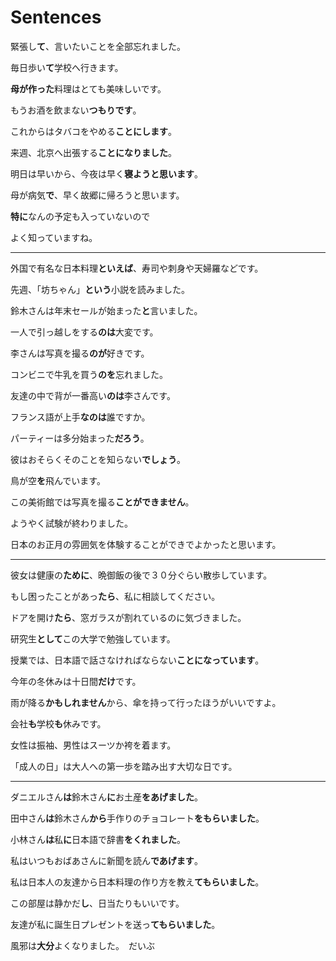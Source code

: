 # Sentences

緊張し**て**、言いたいことを全部忘れました。

毎日歩い**て**学校へ行きます。

**母が作った**料理はとても美味しいです。

もうお酒を飲まない**つもりです**。

これからはタバコをやめる**ことにします**。

来週、北京へ出張する**ことになりました**。

明日は早いから、今夜は早く**寝ようと思います**。

母が病気**で**、早く故郷に帰ろうと思います。

**特に**なんの予定も入っていないので

よく知っていますね。

---

外国で有名な日本料理**といえば**、寿司や刺身や天婦羅などです。

先週、「坊ちゃん」**という**小説を読みました。

鈴木さんは年末セールが始まった**と**言いました。

一人で引っ越しをする**のは**大変です。

李さんは写真を撮る**のが**好きです。

コンビニで牛乳を買う**のを**忘れました。

友達の中で背が一番高い**のは**李さんです。

フランス語が上手**なのは**誰ですか。

パーティーは多分始まった**だろう**。

彼はおそらくそのことを知らない**でしょう**。

鳥が空**を**飛んでいます。

この美術館では写真を撮る**ことができません**。

ようやく試験が終わりました。

日本のお正月の雰囲気を体験することができでよかったと思います。

---

彼女は健康の**ために**、晩御飯の後で３０分ぐらい散歩しています。

もし困ったことがあっ**たら**、私に相談してください。

ドアを開け**たら**、窓ガラスが割れているのに気づきました。

研究生**として**この大学で勉強しています。

授業では、日本語で話さなければならない**ことになっています**。

今年の冬休みは十日間**だけ**です。

雨が降る**かもしれません**から、傘を持って行ったほうがいいですよ。

会社**も**学校**も**休みです。

女性は振袖、男性はスーツか袴を着ます。

「成人の日」は大人への第一歩を踏み出す大切な日です。

---

ダニエルさん**は**鈴木さん**に**お土産**をあげました**。

田中さん**は**鈴木さん**から**手作りのチョコレート**をもらいました**。

小林さん**は**私**に**日本語で辞書**をくれました**。

私はいつもおばあさんに新聞を読ん**であげます**。

私は日本人の友達から日本料理の作り方を教え**てもらいました**。

この部屋は静かだ**し**、日当たりもいいです。

友達が私に誕生日プレゼントを送っ**てもらいました**。

風邪は**大分**よくなりました。　だいぶ
